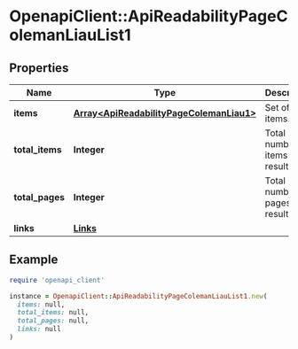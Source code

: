 # OpenapiClient::ApiReadabilityPageColemanLiauList1

## Properties

| Name | Type | Description | Notes |
| ---- | ---- | ----------- | ----- |
| **items** | [**Array&lt;ApiReadabilityPageColemanLiau1&gt;**](ApiReadabilityPageColemanLiau1.md) | Set of items. |  |
| **total_items** | **Integer** | Total number of items in result set. |  |
| **total_pages** | **Integer** | Total number of pages in result set. |  |
| **links** | [**Links**](Links.md) |  | [optional] |

## Example

```ruby
require 'openapi_client'

instance = OpenapiClient::ApiReadabilityPageColemanLiauList1.new(
  items: null,
  total_items: null,
  total_pages: null,
  links: null
)
```

